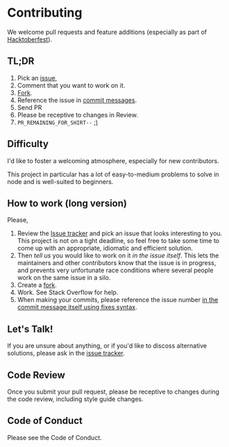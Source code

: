 # Contributing

We welcome pull requests and feature additions (especially as part of [Hacktoberfest][Hacktoberfest]).

## TL;DR

 1. Pick an [issue][issues],
 1. Comment that you want to work on it.
 1. [Fork][fork].
 1. Reference the issue in [commit messages][fixes].
 1. Send PR
 1. Please be receptive to changes in Review.
 1. `PR_REMAINING_FOR_SHIRT--` [;)][Hacktoberfest]

## Difficulty

I'd like to foster a welcoming atmosphere, especially for new contributors.

This project in particular has a lot of easy-to-medium problems to solve in node and is well-suited to beginners.

## How to work (long version)

Please,
 1. Review the [Issue tracker][issues] and pick an issue that looks interesting to you. This project is not on a tight deadline, so feel free to take some time to come up with an appropriate, idiomatic and efficient solution.
 1. Then _tell us_ you would like to work on it _in the issue itself_. This lets the maintainers and other contributors know that the issue is in progress, and prevents very unfortunate race conditions where several people work on the same issue in a silo.
 1. Create a [fork][fork].
 1. Work. See Stack Overflow for help.
 1. When making your commits, please reference the issue number [in the commit message itself using fixes syntax][fixes].

## Let's Talk!

If you are unsure about anything, or if you'd like to discoss alternative solutions, please ask in the [issue tracker][issues].

## Code Review

Once you submit your pull request, please be receptive to changes during the code review, including style guide changes.

## Code of Conduct

Please see the Code of Conduct.

[Hacktoberfest]: https://hacktoberfest.digitalocean.com
[fork]: https://github.com/robo-crc/judging/#fork-destination-box
[issues]: https://github.com/robo-crc/judging/issues
[fixes]: https://help.github.com/articles/closing-issues-using-keywords
[code]: https://github.com/robo-crc/judging/blob/master/code_of_conduct.md